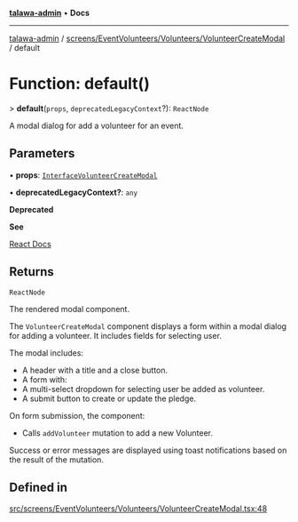 [**talawa-admin**](../../../../../README.md) • **Docs**

***

[talawa-admin](../../../../../modules.md) / [screens/EventVolunteers/Volunteers/VolunteerCreateModal](../README.md) / default

# Function: default()

\> **default**(`props`, `deprecatedLegacyContext`?): `ReactNode`

A modal dialog for add a volunteer for an event.

## Parameters

• **props**: [`InterfaceVolunteerCreateModal`](../interfaces/InterfaceVolunteerCreateModal.md)

• **deprecatedLegacyContext?**: `any`

**Deprecated**

**See**

[React Docs](https://legacy.reactjs.org/docs/legacy-context.html#referencing-context-in-lifecycle-methods)

## Returns

`ReactNode`

The rendered modal component.

The `VolunteerCreateModal` component displays a form within a modal dialog for adding a volunteer.
It includes fields for selecting user.

The modal includes:
- A header with a title and a close button.
- A form with:
- A multi-select dropdown for selecting user be added as volunteer.
- A submit button to create or update the pledge.

On form submission, the component:
- Calls `addVolunteer` mutation to add a new Volunteer.

Success or error messages are displayed using toast notifications based on the result of the mutation.

## Defined in

[src/screens/EventVolunteers/Volunteers/VolunteerCreateModal.tsx:48](https://github.com/PalisadoesFoundation/talawa-admin/blob/7a991b3aa824070bd53d6367f1ce7f072321af88/src/screens/EventVolunteers/Volunteers/VolunteerCreateModal.tsx#L48)

